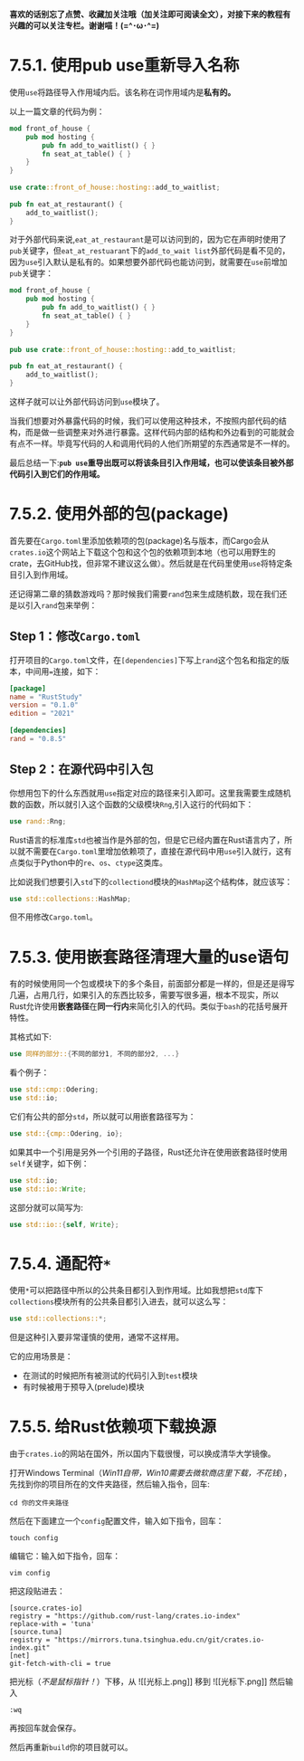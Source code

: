 **喜欢的话别忘了点赞、收藏加关注哦（加关注即可阅读全文），对接下来的教程有兴趣的可以关注专栏。谢谢喵！(=^･ω･^=)**
# 7.5.1. 使用pub use重新导入名称
使用`use`将路径导入作用域内后。该名称在词作用域内是**私有的。**

以上一篇文章的代码为例：
```rust
mod front_of_house {  
    pub mod hosting {  
        pub fn add_to_waitlist() { }  
        fn seat_at_table() { }  
    }  
}  
  
use crate::front_of_house::hosting::add_to_waitlist;  
  
pub fn eat_at_restaurant() {  
    add_to_waitlist();  
}
```
对于外部代码来说,`eat_at_restaurant`是可以访问到的，因为它在声明时使用了`pub`关键字，但`eat_at_restuarant`下的`add_to_wait list`外部代码是看不见的，因为`use`引入默认是私有的。如果想要外部代码也能访问到，就需要在`use`前增加`pub`关键字：
```rust
mod front_of_house {  
    pub mod hosting {  
        pub fn add_to_waitlist() { }  
        fn seat_at_table() { }  
    }  
}  
  
pub use crate::front_of_house::hosting::add_to_waitlist;  
  
pub fn eat_at_restaurant() {  
    add_to_waitlist();  
}
```
这样子就可以让外部代码访问到`use`模块了。

当我们想要对外暴露代码的时候，我们可以使用这种技术，不按照内部代码的结构，而是做一些调整来对外进行暴露。这样代码内部的结构和外边看到的可能就会有点不一样。毕竟写代码的人和调用代码的人他们所期望的东西通常是不一样的。

最后总结一下:**`pub use`重导出既可以将该条目引入作用域，也可以使该条目被外部代码引入到它们的作用域。**

# 7.5.2. 使用外部的包(package)
首先要在`Cargo.toml`里添加依赖项的包(package)名与版本，而Cargo会从`crates.io`这个网站上下载这个包和这个包的依赖项到本地（也可以用野生的crate，去GitHub找，但非常不建议这么做）。然后就是在代码里使用`use`将特定条目引入到作用域。

还记得第二章的猜数游戏吗？那时候我们需要`rand`包来生成随机数，现在我们还是以引入`rand`包来举例：
## Step 1：修改`Cargo.toml`
打开项目的`Cargo.toml`文件，在`[dependencies]`下写上`rand`这个包名和指定的版本，中间用`=`连接，如下：
```toml
[package]  
name = "RustStudy"  
version = "0.1.0"  
edition = "2021"  
  
[dependencies]  
rand = "0.8.5"
```

## Step 2：在源代码中引入包
你想用包下的什么东西就用`use`指定对应的路径来引入即可。这里我需要生成随机数的函数，所以就引入这个函数的父级模块`Rng`,引入这行的代码如下：
```rust
use rand::Rng;
```

Rust语言的标准库`std`也被当作是外部的包，但是它已经内置在Rust语言内了，所以就不需要在`Cargo.toml`里增加依赖项了，直接在源代码中用`use`引入就行，这有点类似于Python中的`re`、`os`、`ctype`这类库。

比如说我们想要引入`std`下的`collectiond`模块的`HashMap`这个结构体，就应该写：
```rust
use std::collections::HashMap;
```
但不用修改`Cargo.toml`。

# 7.5.3. 使用嵌套路径清理大量的use语句
有的时候使用同一个包或模块下的多个条目，前面部分都是一样的，但是还是得写几遍，占用几行，如果引入的东西比较多，需要写很多遍，根本不现实，所以Rust允许使用**嵌套路径**在**同一行内**来简化引入的代码。类似于`bash`的花括号展开特性。

其格式如下:
```rust
use 同样的部分::{不同的部分1, 不同的部分2, ...}
```

看个例子：
```rust
use std::cmp::Odering;
use std::io;
```
它们有公共的部分`std`，所以就可以用嵌套路径写为：
```rust
use std::{cmp::Odering, io};
```


如果其中一个引用是另外一个引用的子路径，Rust还允许在使用嵌套路径时使用`self`关键字，如下例：
```rust
use std::io;
use std::io::Write;
```
这部分就可以简写为:
```rust
use std::io::{self, Write};
```

# 7.5.4. 通配符`*`
使用`*`可以把路径中所以的公共条目都引入到作用域。比如我想把`std`库下`collections`模块所有的公共条目都引入进去，就可以这么写：
```rust
use std::collections::*;
```
但是这种引入要非常谨慎的使用，通常不这样用。

它的应用场景是：
- 在测试的时候把所有被测试的代码引入到`test`模块
- 有时候被用于预导入(prelude)模块

# 7.5.5. 给Rust依赖项下载换源
由于`crates.io`的网站在国外，所以国内下载很慢，可以换成清华大学镜像。

打开Windows Terminal（*Win11自带，Win10需要去微软商店里下载，不花钱*），先找到你的项目所在的文件夹路径，然后输入指令，回车:
```
cd 你的文件夹路径
```

然后在下面建立一个`config`配置文件，输入如下指令，回车：
```
touch config
```

编辑它：输入如下指令，回车：
```
vim config
```

把这段贴进去：
```
[source.crates-io]
registry = "https://github.com/rust-lang/crates.io-index"
replace-with = 'tuna'
[source.tuna]
registry = "https://mirrors.tuna.tsinghua.edu.cn/git/crates.io-index.git"
[net]
git-fetch-with-cli = true
```
把光标（*不是鼠标指针！*）下移，从
![[光标上.png]]
移到
![[光标下.png]]
然后输入
```
:wq
```
再按回车就会保存。

然后再重新`build`你的项目就可以。
